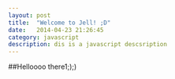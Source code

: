 ```yaml
---
layout: post
title:  "Welcome to Jell! ;D"
date:   2014-04-23 21:26:45
category: javascript
description: dis is a javascript descsription
---
```


##Helloooo there1;);)